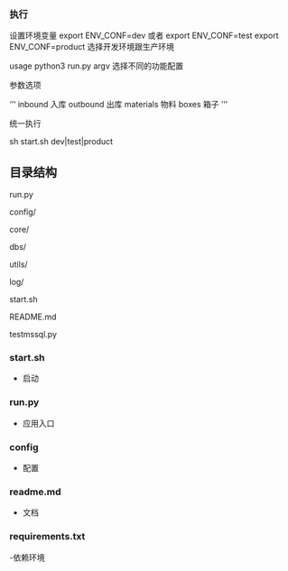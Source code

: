 ### 执行 ###
设置环境变量 export ENV_CONF=dev 或者     export ENV_CONF=test
             export ENV_CONF=product     选择开发环境跟生产环境

usage python3 run.py argv           选择不同的功能配置

参数选项

‘’‘
inbound 入库
outbound 出库
materials 物料
boxes 箱子
’‘’

统一执行

sh start.sh dev|test|product


## 目录结构 ##
run.py 

config/
      
core/
   
dbs/
    
utils/
    
log/

start.sh

README.md

testmssql.py



### start.sh ###
- 启动

### run.py ###
- 应用入口

### config ###
- 配置

### readme.md ###
- 文档

### requirements.txt ###
-依赖环境


